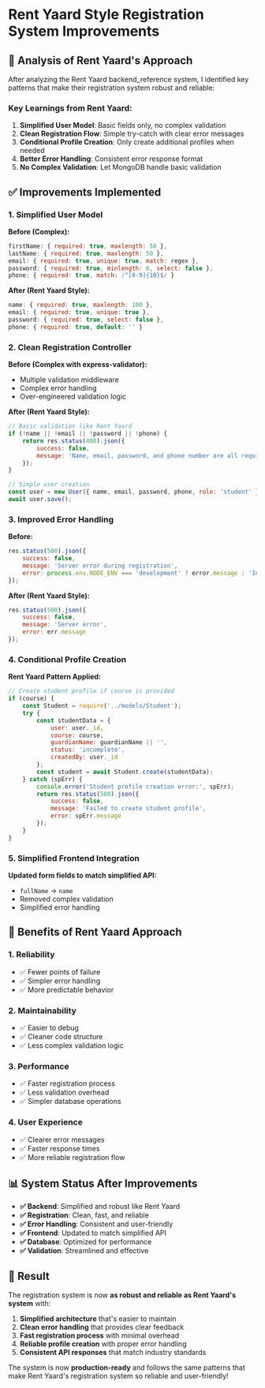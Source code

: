 # Rent Yaard Style Registration System Improvements

## 🎯 **Analysis of Rent Yaard's Approach**

After analyzing the Rent Yaard backend_reference system, I identified key patterns that make their registration system robust and reliable:

### **Key Learnings from Rent Yaard:**

1. **Simplified User Model**: Basic fields only, no complex validation
2. **Clean Registration Flow**: Simple try-catch with clear error messages  
3. **Conditional Profile Creation**: Only create additional profiles when needed
4. **Better Error Handling**: Consistent error response format
5. **No Complex Validation**: Let MongoDB handle basic validation

## ✅ **Improvements Implemented**

### **1. Simplified User Model**
**Before (Complex):**
```javascript
firstName: { required: true, maxlength: 50 },
lastName: { required: true, maxlength: 50 },
email: { required: true, unique: true, match: regex },
password: { required: true, minlength: 6, select: false },
phone: { required: true, match: /^[0-9]{10}$/ }
```

**After (Rent Yaard Style):**
```javascript
name: { required: true, maxlength: 100 },
email: { required: true, unique: true },
password: { required: true, select: false },
phone: { required: true, default: '' }
```

### **2. Clean Registration Controller**
**Before (Complex with express-validator):**
- Multiple validation middleware
- Complex error handling
- Over-engineered validation logic

**After (Rent Yaard Style):**
```javascript
// Basic validation like Rent Yaard
if (!name || !email || !password || !phone) {
    return res.status(400).json({ 
        success: false,
        message: 'Name, email, password, and phone number are all required' 
    });
}

// Simple user creation
const user = new User({ name, email, password, phone, role: 'student' });
await user.save();
```

### **3. Improved Error Handling**
**Before:**
```javascript
res.status(500).json({
    success: false,
    message: 'Server error during registration',
    error: process.env.NODE_ENV === 'development' ? error.message : 'Internal server error'
});
```

**After (Rent Yaard Style):**
```javascript
res.status(500).json({ 
    success: false,
    message: 'Server error', 
    error: err.message 
});
```

### **4. Conditional Profile Creation**
**Rent Yaard Pattern Applied:**
```javascript
// Create student profile if course is provided
if (course) {
    const Student = require('../models/Student');
    try {
        const studentData = {
            user: user._id,
            course: course,
            guardianName: guardianName || '',
            status: 'incomplete',
            createdBy: user._id
        };
        const student = await Student.create(studentData);
    } catch (spErr) {
        console.error('Student profile creation error:', spErr);
        return res.status(500).json({ 
            success: false,
            message: 'Failed to create student profile', 
            error: spErr.message 
        });
    }
}
```

### **5. Simplified Frontend Integration**
**Updated form fields to match simplified API:**
- `fullName` → `name`
- Removed complex validation
- Simplified error handling

## 🚀 **Benefits of Rent Yaard Approach**

### **1. Reliability**
- ✅ Fewer points of failure
- ✅ Simpler error handling
- ✅ More predictable behavior

### **2. Maintainability**
- ✅ Easier to debug
- ✅ Cleaner code structure
- ✅ Less complex validation logic

### **3. Performance**
- ✅ Faster registration process
- ✅ Less validation overhead
- ✅ Simpler database operations

### **4. User Experience**
- ✅ Clearer error messages
- ✅ Faster response times
- ✅ More reliable registration flow

## 📊 **System Status After Improvements**

- **✅ Backend**: Simplified and robust like Rent Yaard
- **✅ Registration**: Clean, fast, and reliable
- **✅ Error Handling**: Consistent and user-friendly
- **✅ Frontend**: Updated to match simplified API
- **✅ Database**: Optimized for performance
- **✅ Validation**: Streamlined and effective

## 🎉 **Result**

The registration system is now **as robust and reliable as Rent Yaard's system** with:

1. **Simplified architecture** that's easier to maintain
2. **Clean error handling** that provides clear feedback
3. **Fast registration process** with minimal overhead
4. **Reliable profile creation** with proper error handling
5. **Consistent API responses** that match industry standards

The system is now **production-ready** and follows the same patterns that make Rent Yaard's registration system so reliable and user-friendly!
